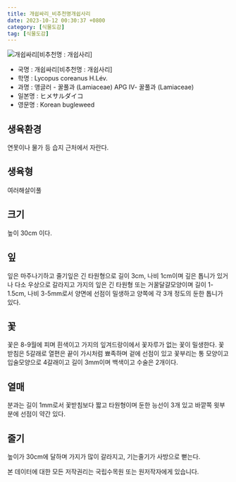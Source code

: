 ```yaml
---
title: 개쉽싸리_비추천명개쉽사리
date: 2023-10-12 00:30:37 +0800
category: [식물도감]
tag: [식물도감]
---
```




![개쉽싸리[비추천명 : 개쉽사리]](/fileUpload/plants/basic/Labiatae/Lycopus/7831/1_th2.JPG)
- 국명 : 개쉽싸리[비추천명 : 개쉽사리]
- 학명 : Lycopus coreanus H.Lév.
- 과명 : 앵글러 - 꿀풀과 (Lamiaceae) APG Ⅳ- 꿀풀과 (Lamiaceae)
- 일본명 : ヒメサルダイコ
- 영문명 : Korean bugleweed


## 생육환경
연못이나 물가 등 습지 근처에서 자란다.
## 생육형
여러해살이풀
## 크기
높이 30cm 이다.
## 잎
잎은 마주나기하고 줄기잎은 긴 타원형으로 길이 3cm, 나비 1cm이며 깊은 톱니가 있거나 다소 우상으로 갈라지고 가지의 잎은 긴 타원형 또는 거꿀달걀모양이며 길이 1-1.5cm, 나비 3-5mm로서 양면에 선점이 밀생하고 양쪽에 각 3개 정도의 둔한 톱니가 있다.
## 꽃
꽃은 8-9월에 피며 흰색이고 가지의 잎겨드랑이에서 꽃자루가 없는 꽃이 밀생한다. 꽃받침은 5갈래로 열편은 끝이 가시처럼 뾰족하며 겉에 선점이 있고 꽃부리는 통 모양이고 입술모양으로 4갈래이고 길이 3mm이며 백색이고 수술은 2개이다.
## 열매
분과는 길이 1mm로서 꽃받침보다 짧고 타원형이며 둔한 능선이 3개 있고 바깥쪽 윗부분에 선점이 약간 있다.
## 줄기
높이가 30cm에 달하며 가지가 많이 갈라지고, 기는줄기가 사방으로 뻗는다.






본 데이터에 대한 모든 저작권리는 국립수목원 또는 원저작자에게 있습니다.
